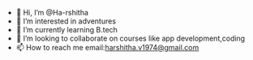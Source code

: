 - 👋 Hi, I’m @Ha-rshitha
- 👀 I’m interested in adventures
- 🌱 I’m currently learning B.tech
- 💞️ I’m looking to collaborate on courses like app development,coding
- 📫 How to reach me email:harshitha.v1974@gmail.com

<!---
Ha-rashitha/Ha-rashitha is a ✨ special ✨ repository because its `README.md` (this file) appears on your GitHub profile.
You can click the Preview link to take a look at your changes.
--->
